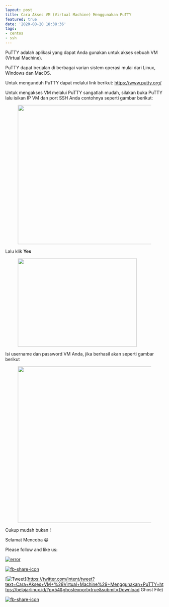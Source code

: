 ```yaml
---
layout: post
title: Cara Akses VM (Virtual Machine) Menggunakan PuTTY
featured: true
date: '2020-08-20 18:38:36'
tags:
- centos
- ssh
---
```


PuTTY adalah aplikasi yang dapat Anda gunakan untuk akses sebuah VM (Virtual Machine).

PuTTY dapat berjalan di berbagai varian sistem operasi mulai dari Linux, Windows dan MacOS.

Untuk mengunduh PuTTY dapat melalui link berikut: https://www.putty.org/

Untuk mengakses VM melalui PuTTY sangatlah mudah, silakan buka PuTTY lalu isikan IP VM dan port SSH Anda contohnya seperti gambar berikut:

<figure class="wp-block-image size-large"><img loading="lazy" width="451" height="441" src="/content/images/wordpress/2020/08/image.png" alt="" class="wp-image-55" srcset="/content/images/wordpress/2020/08/image.png 451w, /content/images/wordpress/2020/08/image-300x293.png 300w" sizes="(max-width: 451px) 100vw, 451px"></figure>

Lalu klik **Yes**

<figure class="wp-block-image size-large"><img loading="lazy" width="378" height="280" src="/content/images/wordpress/2020/08/image-1.png" alt="" class="wp-image-56" srcset="/content/images/wordpress/2020/08/image-1.png 378w, /content/images/wordpress/2020/08/image-1-300x222.png 300w" sizes="(max-width: 378px) 100vw, 378px"></figure>

Isi username dan password VM Anda, jika berhasil akan seperti gambar berikut

<figure class="wp-block-image size-large"><img loading="lazy" width="755" height="496" src="/content/images/wordpress/2020/08/image-2.png" alt="" class="wp-image-57" srcset="/content/images/wordpress/2020/08/image-2.png 755w, /content/images/wordpress/2020/08/image-2-300x197.png 300w" sizes="(max-width: 755px) 100vw, 755px"></figure>

Cukup mudah bukan !

Selamat Mencoba 😁

Please follow and like us:

[![error](/wp-content/plugins/ultimate-social-media-icons/images/follow_subscribe.png)](https://api.follow.it/widgets/icon/VHc3d1lpVGdwRnE5QnV0eERCNUx5RCtvTTVoUkNYS3NNRmd5eVhlQW9tNXRHS3VTbGh6Y0NybkRJRS8zSGpjRDVZb1ZGMlNTSEpJYUpuZzZqNzdnd3VSN3dwM2VlQTF6ejJEaGV5UGRUbnlEcHFNd3luYTV4ZTZtUGowVWI2Q2x8M2kzdnBEeUIrUk5xOFI5TXZ3cHF3bFNQRkRJSGhUNGdrRFd0TlNtdE1OWT0=/OA==/)

[![fb-share-icon](/wp-content/plugins/ultimate-social-media-icons/images/visit_icons/fbshare_bck.png "Facebook Share")](https://www.facebook.com/sharer/sharer.php?u=https%3A%2F%2Fbelajarlinux.id%2F%3Fp%3D54%26ghostexport%3Dtrue%26submit%3DDownload+Ghost+File)

[![Tweet](/wp-content/plugins/ultimate-social-media-icons/images/visit_icons/en_US_Tweet.svg "Tweet")](https://twitter.com/intent/tweet?text=Cara+Akses+VM+%28Virtual+Machine%29+Menggunakan+PuTTY+https://belajarlinux.id/?p=54&ghostexport=true&submit=Download Ghost File)

[![fb-share-icon](/wp-content/plugins/ultimate-social-media-icons/images/share_icons/Pinterest_Save/en_US_save.svg "Pin Share")](#)

<!--kg-card-end: html-->